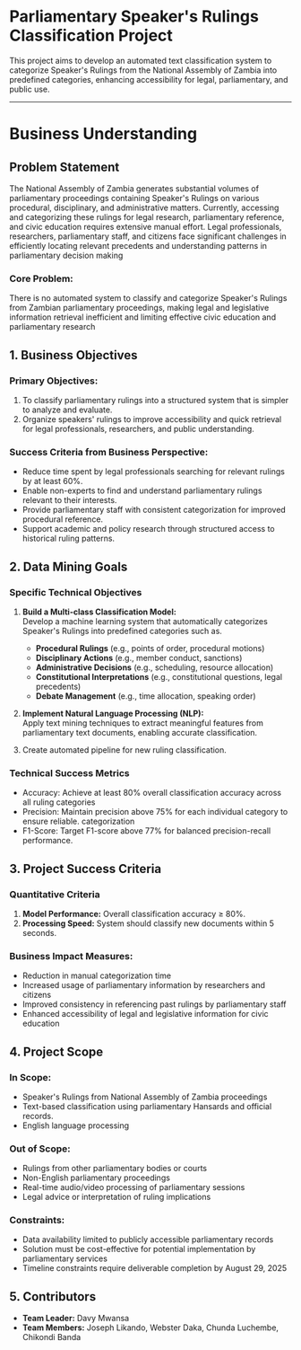 # Parliamentary Speaker's Rulings Classification Project

This project aims to develop an automated text classification system to categorize Speaker's Rulings from the National Assembly of Zambia into predefined categories, enhancing accessibility for legal, parliamentary, and public use.

---


# Business Understanding

## Problem Statement 
The National Assembly of Zambia generates substantial volumes of parliamentary proceedings containing Speaker's Rulings on various procedural, disciplinary, and administrative matters. Currently, accessing and categorizing these rulings for legal research, parliamentary reference, and civic education requires extensive manual effort. Legal professionals, researchers, parliamentary staff, and citizens face significant challenges in efficiently locating relevant precedents and understanding patterns in parliamentary decision making
### Core Problem: 
There is no automated system to classify and categorize Speaker's Rulings from Zambian parliamentary proceedings, making legal and legislative information retrieval inefficient and limiting effective civic education and parliamentary research

## 1. Business Objectives
### Primary Objectives: 
1. To classify parliamentary rulings into a structured system that is simpler to analyze and 
evaluate. 
2. Organize speakers' rulings to improve accessibility and quick retrieval for legal 
professionals, researchers, and public understanding.  

### Success Criteria from Business Perspective:  
- Reduce time spent by legal professionals searching for relevant rulings by at least 60%. 
- Enable non-experts to find and understand parliamentary rulings relevant to their interests.
- Provide parliamentary staff with consistent categorization for improved procedural reference.
- Support academic and policy research through structured access to historical ruling patterns.

## 2. Data Mining Goals
### Specific Technical Objectives
1. **Build a Multi-class Classification Model:**  
   Develop a machine learning system that automatically categorizes Speaker's Rulings into predefined categories such as.
    - **Procedural Rulings** (e.g., points of order, procedural motions)
    - **Disciplinary Actions** (e.g., member conduct, sanctions)
    - **Administrative Decisions** (e.g., scheduling, resource allocation)
    - **Constitutional Interpretations** (e.g., constitutional questions, legal precedents)
    - **Debate Management** (e.g., time allocation, speaking order)

2. **Implement Natural Language Processing (NLP):**  
   Apply text mining techniques to extract meaningful features from parliamentary text documents, enabling accurate classification.

3. Create automated pipeline for new ruling classification.

### Technical Success Metrics 
* Accuracy: Achieve at least 80% overall classification accuracy across all ruling categories 
* Precision: Maintain precision above 75% for each individual category to ensure reliable.
categorization 
* F1-Score: Target F1-score above 77% for balanced precision-recall performance.
## 3. Project Success Criteria
### Quantitative Criteria
1. **Model Performance:** Overall classification accuracy ≥ 80%.
2. **Processing Speed:** System should classify new documents within 5 seconds.
   
### Business Impact Measures:
- Reduction in manual categorization time
- Increased usage of parliamentary information by researchers and citizens 
- Improved consistency in referencing past rulings by parliamentary staff 
- Enhanced accessibility of legal and legislative information for civic education


## 4. Project Scope
### In Scope:  
- Speaker's Rulings from National Assembly of Zambia proceedings 
- Text-based classification using parliamentary Hansards and official records.
- English language processing 
### Out of Scope:  
- Rulings from other parliamentary bodies or courts 
- Non-English parliamentary proceedings  
- Real-time audio/video processing of parliamentary sessions 
- Legal advice or interpretation of ruling implications
### Constraints:
- Data availability limited to publicly accessible parliamentary records
- Solution must be cost-effective for potential implementation by parliamentary services
- Timeline constraints require deliverable completion by August 29, 2025


## 5. Contributors
- **Team Leader:** Davy Mwansa
- **Team Members:** Joseph Likando, Webster Daka, Chunda Luchembe, Chikondi Banda
